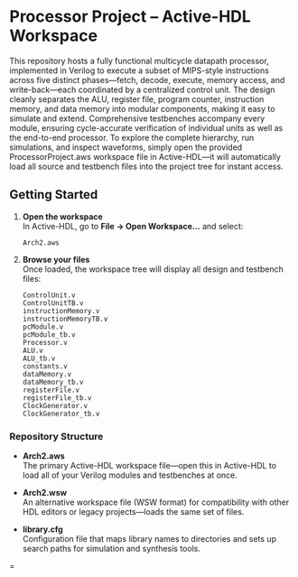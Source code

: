 # Processor Project – Active-HDL Workspace

This repository hosts a fully functional multicycle datapath processor, implemented in Verilog to execute a subset of MIPS-style instructions across five distinct phases—fetch, decode, execute, memory access, and write-back—each coordinated by a centralized control unit. The design cleanly separates the ALU, register file, program counter, instruction memory, and data memory into modular components, making it easy to simulate and extend. Comprehensive testbenches accompany every module, ensuring cycle-accurate verification of individual units as well as the end-to-end processor. To explore the complete hierarchy, run simulations, and inspect waveforms, simply open the provided ProcessorProject.aws workspace file in Active-HDL—it will automatically load all source and testbench files into the project tree for instant access.
## Getting Started

1. **Open the workspace**  
   In Active-HDL, go to **File → Open Workspace…** and select:
   ```
   Arch2.aws
   ```

2. **Browse your files**  
   Once loaded, the workspace tree will display all design and testbench files:
   ```
   ControlUnit.v
   ControlUnitTB.v
   instructionMemory.v
   instructionMemoryTB.v
   pcModule.v
   pcModule_tb.v
   Processor.v
   ALU.v
   ALU_tb.v
   constants.v
   dataMemory.v
   dataMemory_tb.v
   registerFile.v
   registerFile_tb.v
   ClockGenerator.v
   ClockGenerator_tb.v
   ```

### Repository Structure

- **Arch2.aws**  
  The primary Active-HDL workspace file—open this in Active-HDL to load all of your Verilog modules and testbenches at once.

- **Arch2.wsw**  
  An alternative workspace file (WSW format) for compatibility with other HDL editors or legacy projects—loads the same set of files.

- **library.cfg**  
  Configuration file that maps library names to directories and sets up search paths for simulation and synthesis tools.

=
